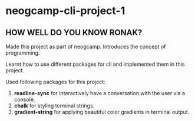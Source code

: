 # neogcamp-cli-project-1
## HOW WELL DO YOU KNOW RONAK?
 Made this project as part of neogcamp. Introduces the concept of programming.

 Learnt how to use different packages for cli and implemented them in this project.

 Used following packages for this project:
1. **readline-sync** for interactively have a conversation with the user via a console.
1. **chalk** for styling terminal strings.
1. **gradient-string** for applying beautiful color gradients in terminal output. 